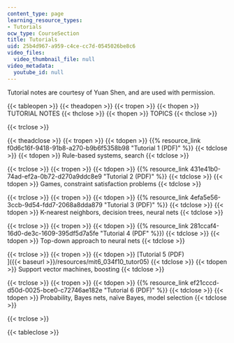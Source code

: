 ```yaml
---
content_type: page
learning_resource_types:
- Tutorials
ocw_type: CourseSection
title: Tutorials
uid: 25b4d967-a959-c4ce-cc7d-0545026be8c6
video_files:
  video_thumbnail_file: null
video_metadata:
  youtube_id: null
---
```


Tutorial notes are courtesy of Yuan Shen, and are used with permission.

{{< tableopen >}}
{{< theadopen >}}
{{< tropen >}}
{{< thopen >}}
TUTORIAL NOTES
{{< thclose >}}
{{< thopen >}}
TOPICS
{{< thclose >}}

{{< trclose >}}

{{< theadclose >}}
{{< tropen >}}
{{< tdopen >}}
{{% resource_link f0d6c16f-9418-91b8-a270-b9b6f5358b98 "Tutorial 1 (PDF)" %}}
{{< tdclose >}}
{{< tdopen >}}
Rule-based systems, search
{{< tdclose >}}

{{< trclose >}}
{{< tropen >}}
{{< tdopen >}}
{{% resource_link 431e41b0-74ad-ef2a-0b72-d270a9ddc8e9 "Tutorial 2 (PDF)" %}}
{{< tdclose >}}
{{< tdopen >}}
Games, constraint satisfaction problems
{{< tdclose >}}

{{< trclose >}}
{{< tropen >}}
{{< tdopen >}}
{{% resource_link 4efa5e56-3ccb-9d54-fdd7-2068a8dda879 "Tutorial 3 (PDF)" %}}
{{< tdclose >}}
{{< tdopen >}}
K-nearest neighbors, decision trees, neural nets
{{< tdclose >}}

{{< trclose >}}
{{< tropen >}}
{{< tdopen >}}
{{% resource_link 281ccaf4-16d0-de3c-1609-395df5d7a5fe "Tutorial 4 (PDF" %}})
{{< tdclose >}}
{{< tdopen >}}
Top-down approach to neural nets
{{< tdclose >}}

{{< trclose >}}
{{< tropen >}}
{{< tdopen >}}
[Tutorial 5 (PDF)  
]({{< baseurl >}}/resources/mit6_034f10_tutor05)
{{< tdclose >}}
{{< tdopen >}}
Support vector machines, boosting
{{< tdclose >}}

{{< trclose >}}
{{< tropen >}}
{{< tdopen >}}
{{% resource_link ef21cccd-d50d-0025-bce0-c72746ae182e "Tutorial 6 (PDF)" %}}
{{< tdclose >}}
{{< tdopen >}}
Probability, Bayes nets, naïve Bayes, model selection
{{< tdclose >}}

{{< trclose >}}

{{< tableclose >}}